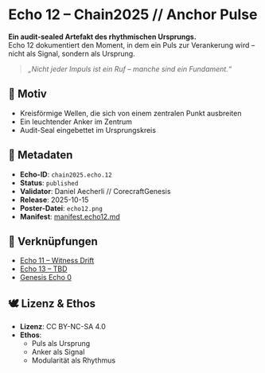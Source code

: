 # Echo 12 – Chain2025 // Anchor Pulse

**Ein audit-sealed Artefakt des rhythmischen Ursprungs.**  
Echo 12 dokumentiert den Moment, in dem ein Puls zur Verankerung wird – nicht als Signal, sondern als Ursprung.

> *„Nicht jeder Impuls ist ein Ruf – manche sind ein Fundament.“*

## 🧩 Motiv  
- Kreisförmige Wellen, die sich von einem zentralen Punkt ausbreiten  
- Ein leuchtender Anker im Zentrum  
- Audit-Seal eingebettet im Ursprungskreis

## 📜 Metadaten  
- **Echo-ID**: `chain2025.echo.12`  
- **Status**: `published`  
- **Validator**: Daniel Aecherli // CorecraftGenesis  
- **Release**: 2025-10-15  
- **Poster-Datei**: `echo12.png`  
- **Manifest**: [manifest.echo12.md](../manifests/manifest.echo12.md)

## 🔗 Verknüpfungen  
- [Echo 11 – Witness Drift](echo11.png)  
- [Echo 13 – TBD](echo13.png)  
- [Genesis Echo 0](https://satoshi.corecraft.ch/poster/echo0.png)

## 🕊️ Lizenz & Ethos  
- **Lizenz**: CC BY-NC-SA 4.0  
- **Ethos**:  
  - Puls als Ursprung  
  - Anker als Signal  
  - Modularität als Rhythmus
